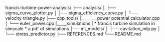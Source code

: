 francis-turbine-power-analysis/
├── analysis/
│   ├── sigma_curve_plotter.py
│   ├── sigma_efficiency_curve.py
│   └── velocity_triangle.py
├── cpp_tools/
|________power potential calculator.cpp
│   └── euler_power.cpp
|_____simulations
|      * francis turbine simulation in simscale
       * a pdf of simulations
├── ml_models/
│   ├── cavitation_mlp.py
│   └── stress_predictor.py
├── REFERENCES.md
└── README.md
